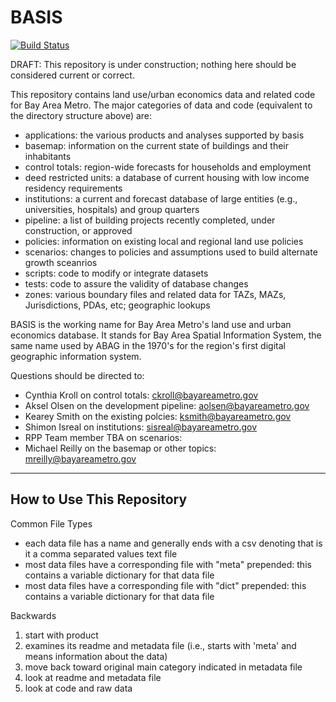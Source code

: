 # BASIS

[![Build Status](https://travis-ci.org/BayAreaMetro/basis.svg?branch=master)](https://travis-ci.org/BayAreaMetro/basis)

DRAFT: This repository is under construction; nothing here should be considered current or correct.

This repository contains land use/urban economics data and related code for Bay Area Metro. The major categories of data and code (equivalent to the directory structure above) are:

* applications: the various products and analyses supported by basis
* basemap: information on the current state of buildings and their inhabitants
* control totals: region-wide forecasts for households and employment
* deed restricted units: a database of current housing with low income residency requirements
* institutions: a current and forecast database of large entities (e.g., universities, hospitals) and group quarters
* pipeline: a list of building projects recently completed, under construction, or approved
* policies: information on existing local and regional land use policies
* scenarios: changes to policies and assumptions used to build alternate growth sceanrios
* scripts: code to modify or integrate datasets
* tests: code to assure the validity of database changes
* zones: various boundary files and related data for TAZs, MAZs, Jurisdictions, PDAs, etc; geographic lookups

BASIS is the working name for Bay Area Metro's land use and urban economics database. It stands for Bay Area Spatial Information System, the same name used by ABAG in the 1970's for the region's first digital geographic information system.

Questions should be directed to:
* Cynthia Kroll on control totals: ckroll@bayareametro.gov
* Aksel Olsen on the development pipeline: aolsen@bayareametro.gov
* Kearey Smith on the existing polcies: ksmith@bayareametro.gov
* Shimon Isreal on institutions: sisreal@bayareametro.gov
* RPP Team member TBA on scenarios:
* Michael Reilly on the basemap or other topics: mreilly@bayareametro.gov

--------------
## How to Use This Repository

Common File Types
* each data file has a name and generally ends with a csv denoting that is it a comma separated values text file
* most data files have a corresponding file with "meta" prepended: this contains a variable dictionary for that data file
* most data files have a corresponding file with "dict" prepended: this contains a variable dictionary for that data file


Backwards
1) start with product 
2) examines its readme and metadata file (i.e., starts with 'meta' and means information about the data)
3) move back toward original main category indicated in metadata file
4) look at readme and metadata file
5) look at code and raw data
